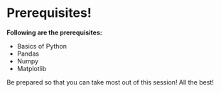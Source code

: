 # Prerequisites!

**Following are the prerequisites:**

   - Basics of Python
   - Pandas
   - Numpy
   - Matplotlib

Be prepared so that you can take most out of this session!
All the best!
